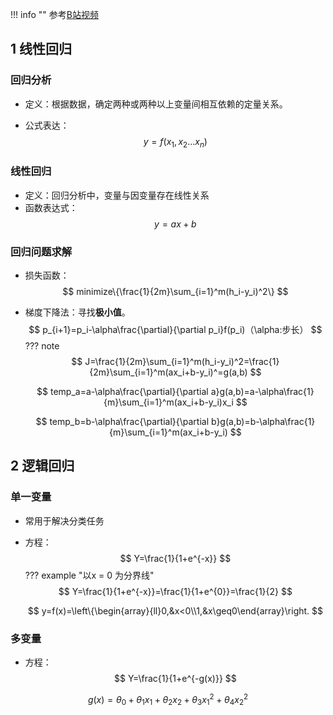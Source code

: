 !!! info ""
    参考[B站视频](https://www.bilibili.com/video/BV1R4PRemES9?spm_id_from=333.788.videopod.episodes&vd_source=8729f4bfa3d735996f245c23d2f999dc&p=6)

## 1 线性回归
### 回归分析
- 定义：根据数据，确定两种或两种以上变量间相互依赖的定量关系。

- 公式表达：
  $$
  y=f(x_1,x_2...x_n)
  $$
### 线性回归
- 定义：回归分析中，变量与因变量存在线性关系
- 函数表达式：$$
y=ax+b
$$

### 回归问题求解
- 损失函数：$$
minimize\{\frac{1}{2m}\sum_{i=1}^m(h_i-y_i)^2\}
$$
- 梯度下降法：寻找**极小值**。
$$
p_{i+1}=p_i-\alpha\frac{\partial}{\partial p_i}f(p_i)（\alpha:步长）
$$
??? note
    $$
    J=\frac{1}{2m}\sum_{i=1}^m(h_i-y_i)^2=\frac{1}{2m}\sum_{i=1}^m(ax_i+b-y_i)^=g(a,b)
    $$

    $$
    temp_a=a-\alpha\frac{\partial}{\partial a}g(a,b)=a-\alpha\frac{1}{m}\sum_{i=1}^m(ax_i+b-y_i)x_i
    $$

    $$
    temp_b=b-\alpha\frac{\partial}{\partial b}g(a,b)=b-\alpha\frac{1}{m}\sum_{i=1}^m(ax_i+b-y_i)
    $$

## 2 逻辑回归
### 单一变量
- 常用于解决分类任务
- 方程：
$$
Y=\frac{1}{1+e^{-x}}
$$
??? example "以x = 0 为分界线"
    $$
    Y=\frac{1}{1+e^{-x}}=\frac{1}{1+e^{0}}=\frac{1}{2}
    $$

    $$
    y=f(x)=\left\{\begin{array}{ll}0,&x<0\\1,&x\geq0\end{array}\right.
    $$
### 多变量
- 方程：
$$
Y=\frac{1}{1+e^{-g(x)}}
$$

$$
g(x)=\theta_0+\theta_1x_1+\theta_2x_2+\theta_3x_1^2+\theta_4x_2^2
$$